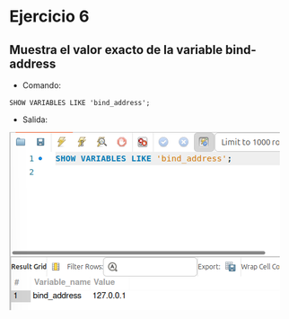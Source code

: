 # Ejercicio 6

## Muestra el valor exacto de la variable bind-address

- Comando:

```comand
SHOW VARIABLES LIKE 'bind_address';
```

- Salida:

![alt text](image-5.png)
